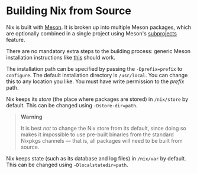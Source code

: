# Building Nix from Source

Nix is built with [Meson](https://mesonbuild.com/).
It is broken up into multiple Meson packages, which are optionally combined in a single project using Meson's [subprojects](https://mesonbuild.com/Subprojects.html) feature.

There are no mandatory extra steps to the building process:
generic Meson installation instructions like [this](https://mesonbuild.com/Quick-guide.html#using-meson-as-a-distro-packager) should work.

The installation path can be specified by passing the `-Dprefix=prefix`
to `configure`. The default installation directory is `/usr/local`. You
can change this to any location you like. You must have write permission
to the *prefix* path.

Nix keeps its *store* (the place where packages are stored) in
`/nix/store` by default. This can be changed using
`-Dstore-dir=path`.

> **Warning**
>
> It is best *not* to change the Nix store from its default, since doing
> so makes it impossible to use pre-built binaries from the standard
> Nixpkgs channels — that is, all packages will need to be built from
> source.

Nix keeps state (such as its database and log files) in `/nix/var` by
default. This can be changed using `-Dlocalstatedir=path`.
